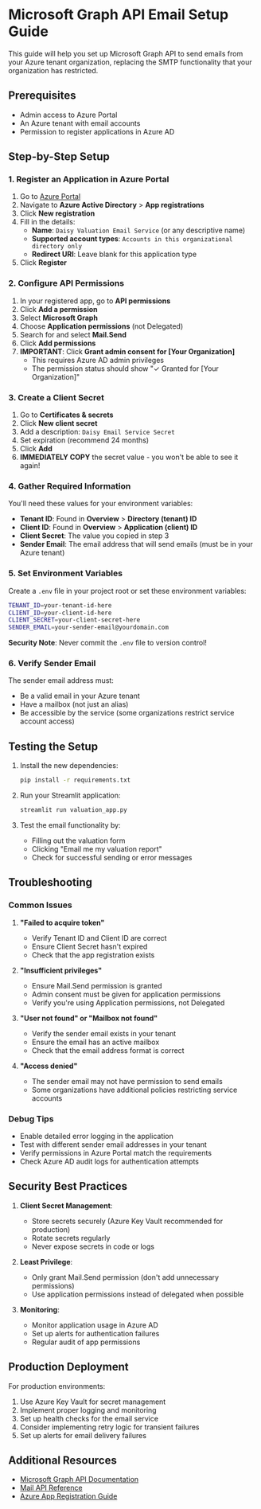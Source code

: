 # Microsoft Graph API Email Setup Guide

This guide will help you set up Microsoft Graph API to send emails from your Azure tenant organization, replacing the SMTP functionality that your organization has restricted.

## Prerequisites

- Admin access to Azure Portal
- An Azure tenant with email accounts
- Permission to register applications in Azure AD

## Step-by-Step Setup

### 1. Register an Application in Azure Portal

1. Go to [Azure Portal](https://portal.azure.com)
2. Navigate to **Azure Active Directory** > **App registrations**
3. Click **New registration**
4. Fill in the details:
   - **Name**: `Daisy Valuation Email Service` (or any descriptive name)
   - **Supported account types**: `Accounts in this organizational directory only`
   - **Redirect URI**: Leave blank for this application type
5. Click **Register**

### 2. Configure API Permissions

1. In your registered app, go to **API permissions**
2. Click **Add a permission**
3. Select **Microsoft Graph**
4. Choose **Application permissions** (not Delegated)
5. Search for and select **Mail.Send**
6. Click **Add permissions**
7. **IMPORTANT**: Click **Grant admin consent for [Your Organization]**
   - This requires Azure AD admin privileges
   - The permission status should show "✓ Granted for [Your Organization]"

### 3. Create a Client Secret

1. Go to **Certificates & secrets**
2. Click **New client secret**
3. Add a description: `Daisy Email Service Secret`
4. Set expiration (recommend 24 months)
5. Click **Add**
6. **IMMEDIATELY COPY** the secret value - you won't be able to see it again!

### 4. Gather Required Information

You'll need these values for your environment variables:

- **Tenant ID**: Found in **Overview** > **Directory (tenant) ID**
- **Client ID**: Found in **Overview** > **Application (client) ID**
- **Client Secret**: The value you copied in step 3
- **Sender Email**: The email address that will send emails (must be in your Azure tenant)

### 5. Set Environment Variables

Create a `.env` file in your project root or set these environment variables:

```bash
TENANT_ID=your-tenant-id-here
CLIENT_ID=your-client-id-here
CLIENT_SECRET=your-client-secret-here
SENDER_EMAIL=your-sender-email@yourdomain.com
```

**Security Note**: Never commit the `.env` file to version control!

### 6. Verify Sender Email

The sender email address must:

- Be a valid email in your Azure tenant
- Have a mailbox (not just an alias)
- Be accessible by the service (some organizations restrict service account access)

## Testing the Setup

1. Install the new dependencies:

   ```bash
   pip install -r requirements.txt
   ```

2. Run your Streamlit application:

   ```bash
   streamlit run valuation_app.py
   ```

3. Test the email functionality by:
   - Filling out the valuation form
   - Clicking "Email me my valuation report"
   - Check for successful sending or error messages

## Troubleshooting

### Common Issues

1. **"Failed to acquire token"**

   - Verify Tenant ID and Client ID are correct
   - Ensure Client Secret hasn't expired
   - Check that the app registration exists

2. **"Insufficient privileges"**

   - Ensure Mail.Send permission is granted
   - Admin consent must be given for application permissions
   - Verify you're using Application permissions, not Delegated

3. **"User not found" or "Mailbox not found"**

   - Verify the sender email exists in your tenant
   - Ensure the email has an active mailbox
   - Check that the email address format is correct

4. **"Access denied"**
   - The sender email may not have permission to send emails
   - Some organizations have additional policies restricting service accounts

### Debug Tips

- Enable detailed error logging in the application
- Test with different sender email addresses in your tenant
- Verify permissions in Azure Portal match the requirements
- Check Azure AD audit logs for authentication attempts

## Security Best Practices

1. **Client Secret Management**:

   - Store secrets securely (Azure Key Vault recommended for production)
   - Rotate secrets regularly
   - Never expose secrets in code or logs

2. **Least Privilege**:

   - Only grant Mail.Send permission (don't add unnecessary permissions)
   - Use application permissions instead of delegated when possible

3. **Monitoring**:
   - Monitor application usage in Azure AD
   - Set up alerts for authentication failures
   - Regular audit of app permissions

## Production Deployment

For production environments:

1. Use Azure Key Vault for secret management
2. Implement proper logging and monitoring
3. Set up health checks for the email service
4. Consider implementing retry logic for transient failures
5. Set up alerts for email delivery failures

## Additional Resources

- [Microsoft Graph API Documentation](https://docs.microsoft.com/en-us/graph/)
- [Mail API Reference](https://docs.microsoft.com/en-us/graph/api/user-sendmail)
- [Azure App Registration Guide](https://docs.microsoft.com/en-us/azure/active-directory/develop/quickstart-register-app)
